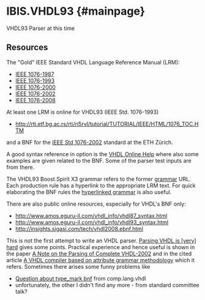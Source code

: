 IBIS.VHDL93 {#mainpage}
==========

VHDL93 Parser at this time


Resources
---------

The "Gold" IEEE Standard VHDL Language Reference Manual (LRM):

- [IEEE 1076-1987](http://dx.doi.org/10.1109/IEEESTD.1988.122645)
- [IEEE 1076-1993](http://dx.doi.org/10.1109/IEEESTD.1994.121433)
- [IEEE 1076-2000](http://dx.doi.org/10.1109/IEEESTD.2000.92297)
- [IEEE 1076-2002](http://dx.doi.org/10.1109/IEEESTD.2002.93614)
- [IEEE 1076-2008](http://dx.doi.org/10.1109/IEEESTD.2009.4772740)

At least one LRM is online for VHDL93 (IEEE Std. 1076-1993)

- http://rti.etf.bg.ac.rs/rti/ri5rvl/tutorial/TUTORIAL/IEEE/HTML/1076_TOC.HTM

and a BNF for the
[IEEE Std 1076-2002](https://guest.iis.ee.ethz.ch/~zimmi/download/vhdl02_syntax.html)
standard at the ETH Zürich.

A good syntax reference in option is the 
[VHDL Online Help](http://www.vhdl.renerta.com/mobile/index.html)
where also some examples are given related to the BNF. Some of the parser test
inputs are from there. 


The VHDL93 Boost.Spirit X3 grammar refers to the former
[grammar]( http://rti.etf.bg.ac.rs/rti/ri5rvl/tutorial/TUTORIAL/IEEE/HTML/1076_AXA.HTM)
URL. Each production rule has a hyperlink to the appropriate LRM text.
For quick elaborating the BNF rules the
[hyperlinked grammar](https://tams.informatik.uni-hamburg.de/vhdl/tools/grammar/vhdl93-bnf.html)
is also useful.


There are also public online resources, especially for VHDL's BNF only:
- http://www.amos.eguru-il.com/vhdl_info/vhdl87_syntax.html
- http://www.amos.eguru-il.com/vhdl_info/vhdl93_syntax.html
- http://insights.sigasi.com/tech/vhdl2008.ebnf.html

This is not the first attempt to write an VHDL parser.
[Parsing VHDL is [very] hard](http://eli.thegreenplace.net/2009/05/19/parsing-vhdl-is-very-hard)
gives some points. Practical experience and hence useful is shown in the paper
[A Note on the Parsing of Complete VHDL-2002](http://citeseerx.ist.psu.edu/viewdoc/summary?doi=10.1.1.143.917)
and in the cited article
[A VHDL compiler based on attribute grammar methodology](https://dl.acm.org/citation.cfm?id=74829)
which it refers. Sometimes there arises some funny problems like
- [Question about type_mark bnf](https://groups.google.com/forum/#!topic/comp.lang.vhdl/exUhoMrFavU)
  from comp.lang.vhdl
- unfortunately, the other I didn't find any more - from standard committee talk?



